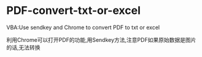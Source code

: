# PDF-convert-txt-or-excel

VBA:Use sendkey and Chrome to convert PDF to txt or excel

利用Chrome可以打开PDF的功能,用Sendkey方法,注意PDF如果原始数据是图片的话,无法转换
